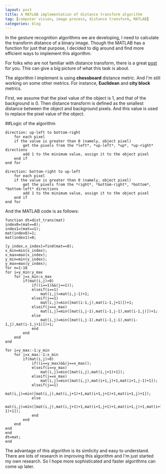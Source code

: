```yaml
---
layout: post
title: A MATLAB implementation of distance transform algorithm
tag: [computer vision, image process, distance transform, MATLAB]
categories: blog
---
```


In the gesture recognition algorithms we are developing, I need to calculate the transform distance of a binary image. Though the MATLAB has a function for just that purpose, I decided to dig around and find more efficient ways to implement this algorithm.

For folks who are not familiar with distance transform, there is a great [post](http://homepages.inf.ed.ac.uk/rbf/HIPR2/distance.htm) for you. This can give a big picture of what this task is about.

The algorithm I implement is using **chessboard** distance metric. And I'm still working on some other metrics. For instance, **Euclidean** and **city block** metrics.

First, we assume that the pixel value of the object is 1, and that of the background is 0. Then distance transform is defined as the smallest distance between the object and background pixels. And this value is used to replace the pixel value of the object.

##Logic of the algorithm


	direction: up-left to bottom-right
    	for each pixel
		if the value is greater than 0 (namely, object pixel)
			get the pixels from the *left*, *up-left*, *up*, *up-right*   directions
			add 1 to the minimum value, assign it to the object pixel
		end if
	end for

	direction: bottom-right to up-left
    	for each pixel
		if the value is greater than 0 (namely, object pixel)
			get the pixels from the *right*, *bottom-right*, *bottom*, *bottom-left* directions
			add 1 to the minimum value, assign it to the object pixel
		end if
	end for


And the MATLAB code is as follows:

    function dt=dist_trans(mat)
    index0=(mat==0);
    index1=(mat==1);
    mat(index0)=1;
    mat(index1)=0;
    
    [y_index,x_index]=find(mat==0);
    x_min=min(x_index);
    x_max=max(x_index);
    y_min=min(y_index);
    y_max=max(y_index);
    for n=1:10
    for i=y_min:y_max
        for j=x_min:x_max
            if(mat(i,j)>0)
                if((i==1)&&(j==1));
                elseif(i==1)
                    mat(i,j)=mat(i,j-1)+1;
                elseif(j==1)
                    mat(i,j)=min([mat(i-1,j),mat(i-1,j+1)])+1;
                elseif(j==x_max)
                    mat(i,j)=min([mat(i,j-1),mat(i-1,j-1),mat(i-1,j)])+1;
                else
                    mat(i,j)=min([mat(i,j-1),mat(i-1,j-1),mat(i-1,j),mat(i-1,j+1)])+1;
                end
            end
        end
    end
    
    for i=y_max:-1:y_min
        for j=x_max:-1:x_min
            if(mat(i,j)>0)
                if((i==y_max)&&(j==x_max));
                elseif(i==y_max)
                    mat(i,j)=min([mat(i,j),mat(i,j+1)+1]);
                elseif(j==x_max)
                    mat(i,j)=min([mat(i,j),mat(i+1,j)+1,mat(i+1,j-1)+1]);
                elseif(j==1)
                    mat(i,j)=min([mat(i,j),mat(i,j+1)+1,mat(i+1,j+1)+1,mat(i+1,j)+1]);
                else
                    mat(i,j)=min([mat(i,j),mat(i,j+1)+1,mat(i+1,j+1)+1,mat(i+1,j)+1,mat(i+1,j-1)+1]);
                end
            end
        end
    end
    end
    dt=mat;
    end

The advantage of this algorithm is its simlicity and easy to understand. There are lots of research in improving this algorithm and I'm just started my own research. So I hope more sophisticated and faster algorithms can come up later.